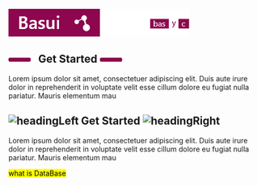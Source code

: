 
![This is an image](https://github.com/BasycOpenSource/Basui/blob/main/README-Files/Group%2079.png)


[![](https://github.com/BasycOpenSource/Basui/blob/main/README-Files/HeadingDividerLeft.png)](#) Get Started [![](https://github.com/BasycOpenSource/Basui/blob/main/README-Files/HeadingDividerLeft.png)](#)
----
Lorem ipsum dolor sit amet, consectetuer adipiscing elit. Duis aute irure dolor in reprehenderit in voluptate velit esse cillum dolore eu fugiat nulla pariatur. Mauris elementum mau

![headingLeft](https://user-images.githubusercontent.com/46941897/140611438-fd7ae4c1-c486-46f7-bd0c-5d353cfd4755.png) Get Started ![headingRight](https://user-images.githubusercontent.com/46941897/140611446-bc1efdae-5887-44ce-8b74-c6114449a392.png)
----
Lorem ipsum dolor sit amet, consectetuer adipiscing elit. Duis aute irure dolor in reprehenderit in voluptate velit esse cillum dolore eu fugiat nulla pariatur. Mauris elementum mau


<mark>what is DataBase</mark>
    
